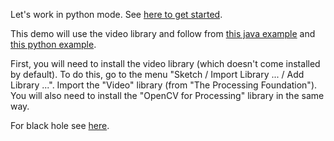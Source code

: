 Let's work in python mode.  See [here to get started](https://py.processing.org/tutorials/gettingstarted/).  

This demo will use the video library and follow from [this java example](https://processing.org/tutorials/video/) and [this python example](https://github.com/jdf/processing.py/blob/069dee655fa4083fb256f20da253fbdbc5dec5c2/mode/examples/Contributed%20Libraries%20in%20Python/OpenCV/LiveCamTest/LiveCamTest.pyde).  

First, you will need to install the video library (which doesn't come installed by default).  To do this, go to the menu "Sketch / Import Library ... / Add Library ...".  Import the "Video" library (from "The Processing Foundation").  You will also need to install the "OpenCV for Processing" library in the same way.

For black hole see [here](view-source:https://www.esa.int/gsp/ACT/phy/Projects/Blackholes/WebGL.html).